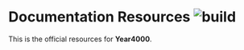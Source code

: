 # Documentation Resources ![build](https://api.travis-ci.org/Year4000/Resources.png)

This is the official resources for **Year4000**.
